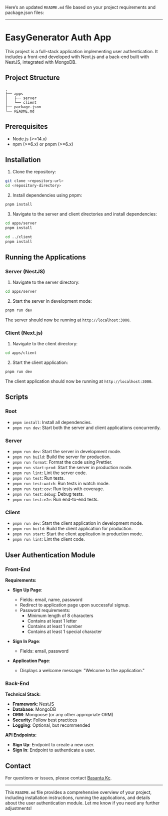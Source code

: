 Here’s an updated `README.md` file based on your project requirements and package.json files:

---

# EasyGenerator Auth App

This project is a full-stack application implementing user authentication. It includes a front-end developed with Next.js and a back-end built with NestJS, integrated with MongoDB.

## Project Structure

```
.
├── apps
│   ├── server
│   └── client
├── package.json
└── README.md
```

## Prerequisites

- Node.js (>=14.x)
- npm (>=6.x) or pnpm (>=6.x)

## Installation

1. Clone the repository:

```bash
git clone <repository-url>
cd <repository-directory>
```

2. Install dependencies using pnpm:

```bash
pnpm install
```

3. Navigate to the server and client directories and install dependencies:

```bash
cd apps/server
pnpm install

cd ../client
pnpm install
```

## Running the Applications

### Server (NestJS)

1. Navigate to the server directory:

```bash
cd apps/server
```

2. Start the server in development mode:

```bash
pnpm run dev
```

The server should now be running at `http://localhost:3000`.

### Client (Next.js)

1. Navigate to the client directory:

```bash
cd apps/client
```

2. Start the client application:

```bash
pnpm run dev
```

The client application should now be running at `http://localhost:3000`.

## Scripts

### Root

- `pnpm install`: Install all dependencies.
- `pnpm run dev`: Start both the server and client applications concurrently.

### Server

- `pnpm run dev`: Start the server in development mode.
- `pnpm run build`: Build the server for production.
- `pnpm run format`: Format the code using Prettier.
- `pnpm run start:prod`: Start the server in production mode.
- `pnpm run lint`: Lint the server code.
- `pnpm run test`: Run tests.
- `pnpm run test:watch`: Run tests in watch mode.
- `pnpm run test:cov`: Run tests with coverage.
- `pnpm run test:debug`: Debug tests.
- `pnpm run test:e2e`: Run end-to-end tests.

### Client

- `pnpm run dev`: Start the client application in development mode.
- `pnpm run build`: Build the client application for production.
- `pnpm run start`: Start the client application in production mode.
- `pnpm run lint`: Lint the client code.

## User Authentication Module

### Front-End

**Requirements:**

- **Sign Up Page**: 
  - Fields: email, name, password
  - Redirect to application page upon successful signup.
  - Password requirements:
    - Minimum length of 8 characters
    - Contains at least 1 letter
    - Contains at least 1 number
    - Contains at least 1 special character

- **Sign In Page**: 
  - Fields: email, password

- **Application Page**: 
  - Displays a welcome message: "Welcome to the application."

### Back-End

**Technical Stack:**

- **Framework**: NestJS
- **Database**: MongoDB
- **ORM**: Mongoose (or any other appropriate ORM)
- **Security**: Follow best practices
- **Logging**: Optional, but recommended

**API Endpoints:**

- **Sign Up**: Endpoint to create a new user.
- **Sign In**: Endpoint to authenticate a user.


## Contact

For questions or issues, please contact [Basanta Kc](mailto:devbasanta@gmail.com).

---

This `README.md` file provides a comprehensive overview of your project, including installation instructions, running the applications, and details about the user authentication module. Let me know if you need any further adjustments!